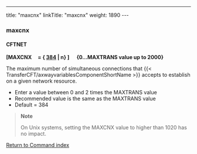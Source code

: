 ---
title: "maxcnx"
linkTitle: "maxcnx"
weight: 1890
--- <span id="maxcnx"></span>

### maxcnx

#### CFTNET

****[MAXCNX     = { <u>384</u>
&#124; n} ]      {0...MAXTRANS value up to 2000}****

The maximum number of simultaneous connections that {{< TransferCFT/axwayvariablesComponentShortName  >}} accepts
to establish on a given network resource.

- Enter
    a value between 0 and 2 times the MAXTRANS
    value
- Recommended value is the same as the MAXTRANS value
- Default = 384

> **Note**
>
> On Unix systems, setting the MAXCNX value to higher than 1020 has no impact.

[Return to Command index](../../)
